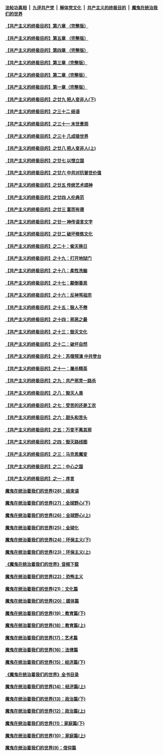 ####  [法轮功真相](../../../../basic/blob/master/README.md?t=06212202) &nbsp;|&nbsp; [九评共产党](../../../../9ping.md/blob/master/README.md?t=06212202) &nbsp;|&nbsp; [解体党文化](../../../../jtdwh.md/blob/master/README.md?t=06212202)  &nbsp;|&nbsp; [共产主义的终极目的](../../../../gczydzjmd.md/blob/master/README.md?t=06212202) &nbsp;|&nbsp; [魔鬼在统治我们的世界](../../../../mgztzwmdsj.md/blob/master/README.md?t=06212202) 

#### [【共产主义的终极目的】第六章 （完整版）](../pages/nsc422/n11428913.md?t=06212202) 

#### [【共产主义的终极目的】第五章 （完整版）](../pages/nsc422/n11428912.md?t=06212202) 

#### [【共产主义的终极目的】第四章 （完整版）](../pages/nsc422/n11428907.md?t=06212202) 

#### [【共产主义的终极目的】第三章（完整版）](../pages/nsc422/n11428848.md?t=06212202) 

#### [【共产主义的终极目的】第二章（完整版）](../pages/nsc422/n11428831.md?t=06212202) 

#### [【共产主义的终极目的】第一章（完整版）](../pages/nsc422/n11417651.md?t=06212202) 

#### [【共产主义的终极目的】之廿九 把人变非人(下)](../pages/nsc422/n11344140.md?t=06212202) 

#### [【共产主义的终极目的】之三十二 结语](../pages/nsc422/n11360535.md?t=06212202) 

#### [【共产主义的终极目的】之三十一 末世景观](../pages/nsc422/n11351129.md?t=06212202) 

#### [【共产主义的终极目的】之三十 几成狼世界](../pages/nsc422/n11348280.md?t=06212202) 

#### [【共产主义的终极目的】之廿八 把人变非人(上)](../pages/nsc422/n11340492.md?t=06212202) 

#### [【共产主义的终极目的】之廿七 以恨立国](../pages/nsc422/n11336944.md?t=06212202) 

#### [【共产主义的终极目的】之廿六 中共对抗普世价值](../pages/nsc422/n11324785.md?t=06212202) 

#### [【共产主义的终极目的】之廿五 传统艺术颂神](../pages/nsc422/n11296396.md?t=06212202) 

#### [【共产主义的终极目的】之廿四 人伦典范](../pages/nsc422/n11296397.md?t=06212202) 

#### [【共产主义的终极目的】之廿三 富而有德](../pages/nsc422/n11283598.md?t=06212202) 

#### [【共产主义的终极目的】之廿一 神传语言文字](../pages/nsc422/n11263265.md?t=06212202) 

#### [【共产主义的终极目的】之廿二 破坏修炼文化](../pages/nsc422/n11245728.md?t=06212202) 

#### [【共产主义的终极目的】之二十：偷天换日](../pages/nsc422/n11238846.md?t=06212202) 

#### [【共产主义的终极目的】之十九：打开地狱门](../pages/nsc422/n11206376.md?t=06212202) 

#### [【共产主义的终极目的】之十八：柔性洗脑](../pages/nsc422/n11199994.md?t=06212202) 

#### [【共产主义的终极目的】之十七：颠倒善恶](../pages/nsc422/n11179782.md?t=06212202) 

#### [【共产主义的终极目的】之十六：反神骂祖宗](../pages/nsc422/n11166798.md?t=06212202) 

#### [【共产主义的终极目的】之十五：毁人不倦](../pages/nsc422/n11166792.md?t=06212202) 

#### [【共产主义的终极目的】之十四：邪恶之最](../pages/nsc422/n11150249.md?t=06212202) 

#### [【共产主义的终极目的】之十三：毁灭文化](../pages/nsc422/n11135227.md?t=06212202) 

#### [【共产主义的终极目的】之十二：破坏自然](../pages/nsc422/n11135214.md?t=06212202) 

#### [【共产主义的终极目的】之十：苏俄预演 中共登台](../pages/nsc422/n11118424.md?t=06212202) 

#### [【共产主义的终极目的】之十一：屠杀精英](../pages/nsc422/n11118442.md?t=06212202) 

#### [【共产主义的终极目的】之九：共产邪灵一路杀](../pages/nsc422/n11114139.md?t=06212202) 

#### [【共产主义的终极目的】之八：毁灭人类](../pages/nsc422/n11108503.md?t=06212202) 

#### [【共产主义的终极目的】之七：受苦的还是工农](../pages/nsc422/n11101809.md?t=06212202) 

#### [【共产主义的终极目的】之六：甜头和苦头](../pages/nsc422/n11096971.md?t=06212202) 

#### [【共产主义的终极目的】之五：万变不离其邪](../pages/nsc422/n11091285.md?t=06212202) 

#### [【共产主义的终极目的】之四：毁灭路线图](../pages/nsc422/n11086284.md?t=06212202) 

#### [【共产主义的终极目的】之三：马克思魔变](../pages/nsc422/n11061941.md?t=06212202) 

#### [【共产主义的终极目的】之二：中心之国](../pages/nsc422/n11047728.md?t=06212202) 

#### [【共产主义的终极目的】之一：序言](../pages/nsc422/n11086077.md?t=06212202) 

#### [魔鬼在统治着我们的世界(28)：结束语](../pages/nsc422/n10936246.md?t=06212202) 

#### [魔鬼在统治着我们的世界(27)：全球野心(下)](../pages/nsc422/n10928319.md?t=06212202) 

#### [魔鬼在统治着我们的世界(26)：全球野心(上)](../pages/nsc422/n10900318.md?t=06212202) 

#### [魔鬼在统治着我们的世界(25)：全球化](../pages/nsc422/n10788205.md?t=06212202) 

#### [魔鬼在统治着我们的世界(24)：环保主义(下)](../pages/nsc422/n10695307.md?t=06212202) 

#### [魔鬼在统治着我们的世界(23)：环保主义(上)](../pages/nsc422/n10688613.md?t=06212202) 

#### [《魔鬼在统治着我们的世界》音频下载](../pages/nsc422/n10635553.md?t=06212202) 

#### [魔鬼在统治着我们的世界(22)：恐怖主义](../pages/nsc422/n10614727.md?t=06212202) 

#### [魔鬼在统治着我们的世界(21)：文化篇](../pages/nsc422/n10597706.md?t=06212202) 

#### [魔鬼在统治着我们的世界(20)：媒体篇](../pages/nsc422/n10586579.md?t=06212202) 

#### [魔鬼在统治着我们的世界(19)：教育篇(下)](../pages/nsc422/n10564808.md?t=06212202) 

#### [魔鬼在统治着我们的世界(18)：教育篇(上)](../pages/nsc422/n10526970.md?t=06212202) 

#### [魔鬼在统治着我们的世界(17)：艺术篇](../pages/nsc422/n10499093.md?t=06212202) 

#### [魔鬼在统治着我们的世界(16)：法律篇](../pages/nsc422/n10485969.md?t=06212202) 

#### [魔鬼在统治着我们的世界(15)：经济篇(下)](../pages/nsc422/n10469975.md?t=06212202) 

#### [《魔鬼在统治着我们的世界》全书目录](../pages/nsc422/n10464261.md?t=06212202) 

#### [魔鬼在统治着我们的世界(14)：经济篇(上)](../pages/nsc422/n10457370.md?t=06212202) 

#### [魔鬼在统治着我们的世界(13)：政治篇(下)](../pages/nsc422/n10448270.md?t=06212202) 

#### [魔鬼在统治着我们的世界(12)：政治篇(上)](../pages/nsc422/n10444576.md?t=06212202) 

#### [魔鬼在统治着我们的世界(11)：家庭篇(下)](../pages/nsc422/n10440961.md?t=06212202) 

#### [魔鬼在统治着我们的世界(10)：家庭篇(上)](../pages/nsc422/n10435448.md?t=06212202) 

#### [魔鬼在统治着我们的世界(9)：信仰篇](../pages/nsc422/n10432159.md?t=06212202) 

